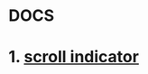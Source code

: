 
# DOCS

# 1. [scroll indicator](https://github.com/SRAKIB17/shortcut-package-with-js/tree/main/Scroll%20Indicator)
